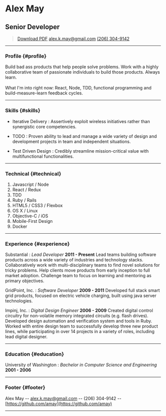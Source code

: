 # Alex May
## Senior Developer

> [Download PDF](resume.pdf)
> [alex.k.may@gmail.com](mailto:alex.k.may@gmail.com)
> [(206) 304-9142](tel:2063049142)

------

### Profile {#profile}

Build bad ass products that help people solve problems. Work with a highly collaborative team of passionate individuals to build those products. Always learn. <br/><br/> What I'm into right now: React, Node, TDD, functional programming and build-measure-learn feedback cycles.

------

### Skills {#skills}

* Iterative Delivery
  : Assertively exploit wireless initiatives rather than synergistic core competencies.

* TODO
  : Proven ability to lead and manage a wide variety of design and development projects in team and independent situations.

* Test Driven Design
  : Credibly streamline mission-critical value with multifunctional functionalities.

-------

### Technical {#technical}

1. Javascript / Node
1. React / Redux
1. TDD
1. Ruby / Rails
1. HTML5 / CSS3 / Flexbox
1. OS X / Linux
1. Objective-C / iOS
1. Mobile-First Design
1. Docker

------

### Experience {#experience}

Substantial
: *Lead Developer*
  __2011 - Present__
  Lead teams building software products across a wide variety of industries and technology stacks. Collaboratively work with multi-disciplinary teams to find novel solutions for tricky problems. Help clients move products from early inception to full market adoption. Challenge team to focus on learning and mentoring as primary objectives.

GridPoint, Inc.
: *Software Developer*
  __2009 - 2011__
  Developed full stack smart grid products, focused on electric vehicle charging, built using java server technologies.

Impinj, Inc.
: *Digital Design Engineer*
  __2006 - 2009__
  Created digital control circuitry for non-volatile memory integrated circuits (e.g. flash drives). Developed design automation and verification system and tools in Ruby. Worked with entire design team to successfully develop three new product lines, while participating in over 14 projects in a variety of roles, including lead digital designer.

------

### Education {#education}

University of Washington
: *Bachelor in Computer Science and Engineering*
  __2001 - 2006__

------

### Footer {#footer}

Alex May -- [alex.k.may@gmail.com](mailto:alex.k.may@gmail.com) -- (206) 304-9142 -- [https://github.com/amay](https://github.com/amay)

------
